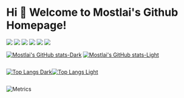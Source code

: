 # Hi 🎉 Welcome to Mostlai's Github Homepage!
<p>
<img  src="https://img.shields.io/badge/-HTML5-E34F26?style=flat-square&logo=html5&logoColor=white" />
<img  src="https://img.shields.io/badge/-CSS3-1572B6?style=flat-square&logo=css3" />
<img  src="https://img.shields.io/badge/-JavaScript-oringe?style=flat-square&logo=javascript" />
<img  src="https://img.shields.io/badge/-Python-yellow?style=flat-square&logo=Python" />
<img  src="https://visitor-badge.glitch.me/badge?page_id=[Github主页地址](https://github.com/Mostlai)&right_color=red" />
<a href="mostlai.github.io"><img src="https://img.shields.io/static/v1?label=Blog&message=link&color=red"/></a>
</p>

[![Mostlai's GitHub stats-Dark](https://github-readme-stats.vercel.app/api?username=Mostlai&show_icons=true&theme=dark#gh-dark-mode-only)](https://github.com/anuraghazra/github-readme-stats#gh-dark-mode-only)
[![Mostlai's GitHub stats-Light](https://github-readme-stats.vercel.app/api?username=Mostlai&show_icons=true&theme=default#gh-light-mode-only)](https://github.com/anuraghazra/github-readme-stats#gh-light-mode-only)
<div style="display:flex">
  
[![Top Langs Dark](https://github-readme-stats.vercel.app/api/top-langs/?username=Mostlai&layout=compact&hide=css,scss,html,makefile,cmake,m4&langs_count=6&theme=dark#gh-dark-mode-only)](https://github.com/anuraghazra/github-readme-stats#gh-dark-mode-only)
  
[![Top Langs Light](https://github-readme-stats.vercel.app/api/top-langs/?username=Mostlai&layout=compact&hide=css,scss,html,makefile,cmake,m4&langs_count=6&theme=default#gh-light-mode-only)](https://github.com/anuraghazra/github-readme-stats#gh-light-mode-only)
  
</div>

![Metrics](https://metrics.lecoq.io/Mostlai?template=classic&config.timezone=Asia%2FShanghai)


<!--
**Mostlai/Mostlai** is a ✨ _special_ ✨ repository because its `README.md` (this file) appears on your GitHub profile.

Here are some ideas to get you started:

- 🔭 I’m currently working on ...
- 🌱 I’m currently learning ...
- 👯 I’m looking to collaborate on ...
- 🤔 I’m looking for help with ...
- 💬 Ask me about ...
- 📫 How to reach me: ...
- 😄 Pronouns: ...
- ⚡ Fun fact: ...
-->
